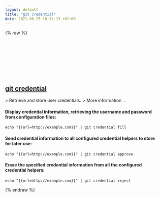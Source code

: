 ```yaml
---
layout: default
title: "git credential"
date: 2021-06-25 18:12:13 +02:00
---
```

{% raw %}
<h2 id="git-credential">
  <a href="/en/common/git-credential.html">git credential</a> <a href="#git-credential"><svg class="icon">
    <use href="/assets/images/unicode_sprite.svg#link" />
  </svg></a>
</h2>
> Retrieve and store user credentials.
> More information: <https://git-scm.com/docs/git-credential>.

#### Display credential information, retrieving the username and password from configuration files:
```shell
echo "{{url=http://example.com}}" | git credential fill
```
#### Send credential information to all configured credential helpers to store for later use:
```shell
echo "{{url=http://example.com}}" | git credential approve
```
#### Erase the specified credential information from all the configured credential helpers:
```shell
echo "{{url=http://example.com}}" | git credential reject
```
{% endraw %}